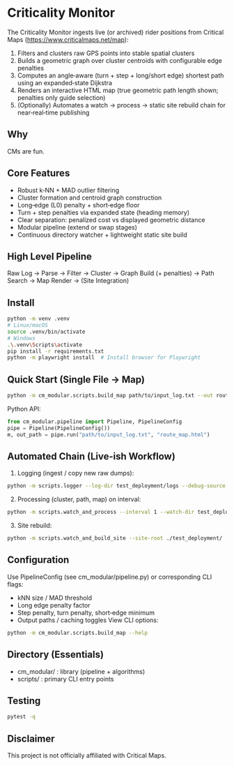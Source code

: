 # Criticality Monitor

The Criticality Monitor ingests live (or archived) rider positions from Critical Maps (https://www.criticalmaps.net/map):
1. Filters and clusters raw GPS points into stable spatial clusters
2. Builds a geometric graph over cluster centroids with configurable edge penalties
3. Computes an angle‑aware (turn + step + long/short edge) shortest path using an expanded‑state Dijkstra
4. Renders an interactive HTML map (true geometric path length shown; penalties only guide selection)
5. (Optionally) Automates a watch → process → static site rebuild chain for near‑real‑time publishing

## Why
CMs are fun.

## Core Features
- Robust k‑NN + MAD outlier filtering
- Cluster formation and centroid graph construction
- Long‑edge (L0) penalty + short‑edge floor
- Turn + step penalties via expanded state (heading memory)
- Clear separation: penalized cost vs displayed geometric distance
- Modular pipeline (extend or swap stages)
- Continuous directory watcher + lightweight static site build

## High Level Pipeline
Raw Log → Parse → Filter → Cluster → Graph Build (+ penalties) → Path Search → Map Render → (Site Integration)

## Install
```bash
python -m venv .venv
# Linux/macOS
source .venv/bin/activate
# Windows
.\.venv\Scripts\activate
pip install -r requirements.txt
python -m playwright install  # Install browser for Playwright
```

## Quick Start (Single File → Map)
```bash
python -m cm_modular.scripts.build_map path/to/input_log.txt --out route_map.html
```
Python API:
```python
from cm_modular.pipeline import Pipeline, PipelineConfig
pipe = Pipeline(PipelineConfig())
m, out_path = pipe.run("path/to/input_log.txt", "route_map.html")
```

## Automated Chain (Live-ish Workflow)
1. Logging (ingest / copy new raw dumps):
```bash
python -m scripts.logger --log-dir test_deployment/logs --debug-source ./cm_logs/20220624/
```
2. Processing (cluster, path, map) on interval:
```bash
python -m scripts.watch_and_process --interval 1 --watch-dir test_deployment/logs/ --output-dir test_deployment --city Hamburg
```
3. Site rebuild:
```bash
python -m scripts.watch_and_build_site --site-root ./test_deployment/
```

## Configuration
Use PipelineConfig (see cm_modular/pipeline.py) or corresponding CLI flags:
- kNN size / MAD threshold
- Long edge penalty factor
- Step penalty, turn penalty, short‑edge minimum
- Output paths / caching toggles
View CLI options:
```bash
python -m cm_modular.scripts.build_map --help
```

## Directory (Essentials)
- cm_modular/ : library (pipeline + algorithms)
- scripts/ : primary CLI entry points

## Testing
```bash
pytest -q
```

## Disclaimer
This project is not officially affiliated with Critical Maps.
